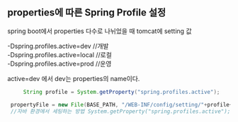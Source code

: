 
## properties에 따른 Spring Profile 설정

spring boot에서 properties 다수로 나뉘었을 때 tomcat에 setting 값

-Dspring.profiles.active=dev //개발 <br>
-Dspring.profiles.active=local //로컬 <br>
-Dspring.profiles.active=prod  //운영 

active=dev 에서 dev는 properties의 name이다.

```java
	 String profile = System.getProperty("spring.profiles.active");

 propertyFile = new File(BASE_PATH, "/WEB-INF/config/setting/"+profile+"_set.config");
 //자바 환경에서 세팅하는 방법 System.getProperty("spring.profiles.active");로 불러옴.

```